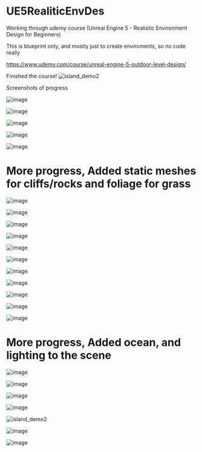 # UE5RealiticEnvDes
Working through udemy course (Unreal Engine 5 - Realistic Environment Design for Beginners)

This is blueprint only, and mostly just to create enviroments, so no code really


https://www.udemy.com/course/unreal-engine-5-outdoor-level-design/

Finished the course!
![island_demo2](https://user-images.githubusercontent.com/3318539/180360949-3e27057b-a120-4170-87d5-c1c6c13fab54.gif)

Screenshots of progress

![image](https://user-images.githubusercontent.com/3318539/179452464-ebfde456-17a7-4a9b-82fb-6380e3d29997.png)


![image](https://user-images.githubusercontent.com/3318539/179452513-37b003a3-625d-471e-b843-0fabbdb7837a.png)



![image](https://user-images.githubusercontent.com/3318539/179452536-defed7fc-54f8-4817-89d7-d0e8a5564131.png)

![image](https://user-images.githubusercontent.com/3318539/179452652-aaa13b41-4c05-4acc-a570-a4c8245d76f1.png)



![image](https://user-images.githubusercontent.com/3318539/179452675-4e966cd2-0974-4d74-a7fa-a566e6832cb6.png)



# More progress, Added static meshes for cliffs/rocks and foliage for grass

![image](https://user-images.githubusercontent.com/3318539/179942581-20ecc05a-978d-48ce-b910-a01e20db27ca.png)


![image](https://user-images.githubusercontent.com/3318539/179942861-725c19f3-dad0-4d27-9f03-84dc782a200e.png)


![image](https://user-images.githubusercontent.com/3318539/179943002-818905f9-bc12-4b0e-91fd-9c49602819ce.png)


![image](https://user-images.githubusercontent.com/3318539/179943084-b460f822-94bc-42f0-a9ef-451d518f2233.png)

![image](https://user-images.githubusercontent.com/3318539/179944852-f7a7b61d-17d2-4dea-ae73-e3c6eefa4ded.png)


![image](https://user-images.githubusercontent.com/3318539/179943226-ad86c1ef-7249-4166-88d4-c2403f89e365.png)


![image](https://user-images.githubusercontent.com/3318539/179943273-7e3f54ac-2298-449a-bbe7-c581d8ec555a.png)


![image](https://user-images.githubusercontent.com/3318539/179943395-d5e5ef1a-a164-4fb6-959a-dab175a56ab5.png)




![image](https://user-images.githubusercontent.com/3318539/179944440-bbda9a6c-a42d-4317-9804-0b467bd1219e.png)



![image](https://user-images.githubusercontent.com/3318539/179944330-8ef19631-8606-431c-8db7-fd74b8893ae3.png)



![image](https://user-images.githubusercontent.com/3318539/179944106-0ba2ff41-894e-4a07-bdd6-685cdaa83b39.png)


# More progress, Added ocean, and lighting to the scene 

![image](https://user-images.githubusercontent.com/3318539/180356607-af18ba0f-f887-4561-87a4-3dba4d1405cc.png)


![image](https://user-images.githubusercontent.com/3318539/180356657-b9a5b83d-25f4-4067-843d-9db807b20561.png)

![image](https://user-images.githubusercontent.com/3318539/180356737-972b146d-124a-4425-8d48-7143844765f8.png)

![image](https://user-images.githubusercontent.com/3318539/180356777-77c9edd4-e61f-4891-bf50-a9702123d615.png)


![island_demo2](https://user-images.githubusercontent.com/3318539/180360949-3e27057b-a120-4170-87d5-c1c6c13fab54.gif)

  
![image](https://user-images.githubusercontent.com/3318539/180361054-f5a3d9d0-a3e8-4179-819d-b571e9335785.png)

![image](https://user-images.githubusercontent.com/3318539/180361087-38b27a04-18a3-4f8d-86c9-4d4bc5dc841e.png)

